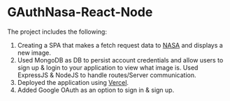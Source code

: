 # GAuthNasa-React-Node

The project includes the following: 

1. Creating a SPA that makes a fetch request data to [NASA](https://www.nasa.gov/multimedia/imagegallery/index.html) and displays a new image.
2. Used MongoDB as DB to persist account credentials and allow users to sign up & login to your application to view what image is. Used ExpressJS & NodeJS to handle routes/Server communication.
3. Deployed the application using [Vercel](https://vercel.com/).
4. Added Google OAuth as an option to sign in & sign up.
